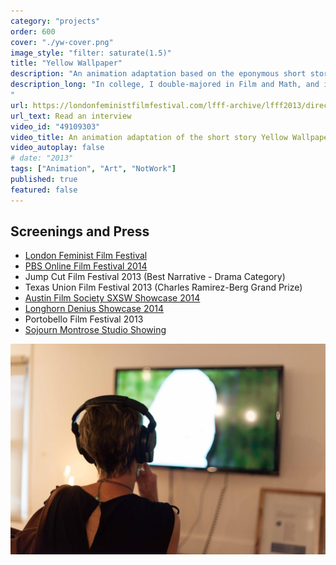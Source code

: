 ```yaml
---
category: "projects"
order: 600
cover: "./yw-cover.png"
image_style: "filter: saturate(1.5)"
title: "Yellow Wallpaper"
description: "An animation adaptation based on the eponymous short story."
description_long: "In college, I double-majored in Film and Math, and it was there that I dove into animation. In a sense, this was my 'thesis' film project, which I based off a short story of the same name by Charlotte Perkins Gilman.  I rotoscoped this short animation in Flash, composited it in After Effects, and used archival footage of advertisements to texture the sound design.
"
url: https://londonfeministfilmfestival.com/lfff-archive/lfff2013/director-interviews/nidhi-reddy/
url_text: Read an interview
video_id: "49109303"
video_title: An animation adaptation of the short story Yellow Wallpaper
video_autoplay: false
# date: "2013"
tags: ["Animation", "Art", "NotWork"]
published: true
featured: false
---
```


## Screenings and Press

- [London Feminist Film Festival](https://londonfeministfilmfestival.com/lfff-archive/lfff2013/director-interviews/nidhi-reddy/)
- [PBS Online Film Festival 2014](http://www.2014filmfestival.lunchbox.pbs.org/filmfestival/2014/videos/the-yellow-wallpaper/)
- Jump Cut Film Festival 2013 (Best Narrative - Drama Category)
- Texas Union Film Festival 2013 (Charles Ramirez-Berg Grand Prize)
- [Austin Film Society SXSW Showcase 2014](https://www.slackerwood.com/node/4106)
- [Longhorn Denius Showcase 2014](https://rtf.utexas.edu/scholarly-creative-works/showcase/longhorn-denius-film-showcase-2014)
- Portobello Film Festival 2013
- [Sojourn Montrose Studio Showing](https://houston.culturemap.com/eventdetail/sojourn-studio-residency-opening-reception-sojourn/)

![Art installation at Sojourn Montrose Studio in Houston](./yw-sojourn-montrose.jpg)

